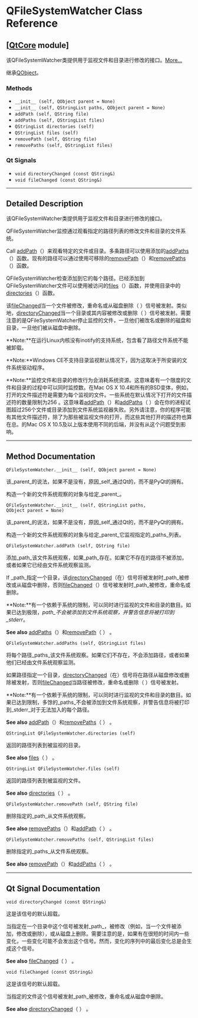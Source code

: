 # QFileSystemWatcher Class Reference

## [[QtCore](index.htm) module]

该QFileSystemWatcher类提供用于监视文件和目录进行修改的接口。[More...](#details)

继承[QObject](qobject.html)。

### Methods

*   `__init__ (self, QObject parent = None)`
*   `__init__ (self, QStringList paths, QObject parent = None)`
*   `addPath (self, QString file)`
*   `addPaths (self, QStringList files)`
*   `QStringList directories (self)`
*   `QStringList files (self)`
*   `removePath (self, QString file)`
*   `removePaths (self, QStringList files)`

### Qt Signals

*   `void directoryChanged (const QString&)`
*   `void fileChanged (const QString&)`

* * *

## Detailed Description

该QFileSystemWatcher类提供用于监视文件和目录进行修改的接口。

QFileSystemWatcher监控通过观看指定的路径列表的修改文件和目录的文件系统。

Call [addPath](qfilesystemwatcher.html#addPath)（）来观看特定的文件或目录。多条路径可以使用添加的[addPaths](qfilesystemwatcher.html#addPaths)（）函数。现有的路径可以通过使用可移除的[removePath](qfilesystemwatcher.html#removePath)（）和[removePaths](qfilesystemwatcher.html#removePaths)（）函数。

QFileSystemWatcher检查添加到它的每个路径。已经添加到QFileSystemWatcher文件可以使用被访问的[files](qfilesystemwatcher.html#files)（）函数，并使用目录中的[directories](qfilesystemwatcher.html#directories)（）函数。

该[fileChanged](qfilesystemwatcher.html#fileChanged)当一个文件被修改，重命名或从磁盘删除（ ）信号被发射。类似地，[directoryChanged](qfilesystemwatcher.html#directoryChanged)当一个目录或其内容被修改或删除（ ）信号被发射。需要注意的是QFileSystemWatcher停止监控的文件，一旦他们被改名或删除的磁盘和目录，一旦他们被从磁盘中删除。

**Note:**在运行Linux内核没有inotify的支持系统，包含看了路径文件系统不能被卸载。

**Note:**Windows CE不支持目录监视默认情况下，因为这取决于所安装的文件系统驱动程序。

**Note:**监控文件和目录的修改行为会消耗系统资源。这意味着有一个限度的文件和目录的过程中可以同时监控数。在Mac OS X 10.4和所有的BSD变体，例如，打开的文件描述符是需要为每个监视的文件。一些系统在默认情况下打开的文件描述符的数量限制为256 。这意味着[addPath](qfilesystemwatcher.html#addPath)（）和[addPaths](qfilesystemwatcher.html#addPaths)（ ）会在你的进程试图超过256个文件或目录添加到文件系统监视器失败。另外请注意，你的程序可能有其他文件描述符，除了为那些被监视文件的打开，而这些其他打开的描述符也算在总。的Mac OS X 10.5及以上版本使用不同的后端，并没有从这个问题受到影响。

* * *

## Method Documentation

```
QFileSystemWatcher.__init__ (self, QObject parent = None)
```

该_parent_的说法，如果不是没有，原因_self_通过Qt的，而不是PyQt的拥有。

构造一个新的文件系统观察的对象与给定_parent_。

```
QFileSystemWatcher.__init__ (self, QStringList paths, QObject parent = None)
```

该_parent_的说法，如果不是没有，原因_self_通过Qt的，而不是PyQt的拥有。

构造一个新的文件系统观察的对象与给定_parent_它监视指定的_paths_列表。

```
QFileSystemWatcher.addPath (self, QString file)
```

添加_path_该文件系统观察，如果_path_存在。如果它不存在的路径不被添加，或者如果它已经由文件系统观察监测。

If _path_指定一个目录，该[directoryChanged](qfilesystemwatcher.html#directoryChanged)（在）信号将被发射时_path_被修改或从磁盘中删除，否则[fileChanged](qfilesystemwatcher.html#fileChanged)（）信号被发射时_path_被修改，重命名或删除。

**Note:**有一个依赖于系统的限制，可以同时进行监视的文件和目录的数目。如果已达到极限，_path_不会被添加到文件系统观察，并警告信息将被打印到_stderr_。

**See also** [addPaths](qfilesystemwatcher.html#addPaths)（）和[removePath](qfilesystemwatcher.html#removePath)（ ） 。

```
QFileSystemWatcher.addPaths (self, QStringList files)
```

将每个路径_paths_该文件系统观察。如果它们不存在，不会添加路径，或者如果他们已经由文件系统观察监测。

如果路径指定一个目录，[directoryChanged](qfilesystemwatcher.html#directoryChanged)（在）信号将在路径从磁盘修改或删除被发射，否则[fileChanged](qfilesystemwatcher.html#fileChanged)当路径被修改，重命名或删除（ ）信号被发射。

**Note:**有一个依赖于系统的限制，可以同时进行监视的文件和目录的数目。如果已达到限制，多馀的_paths_不会被添加到文件系统观察，并警告信息将被打印到_stderr_对于无法加入的每个路径。

**See also** [addPath](qfilesystemwatcher.html#addPath)（）和[removePaths](qfilesystemwatcher.html#removePaths)（ ） 。

```
QStringList QFileSystemWatcher.directories (self)
```

返回的路径列表到被监视的目录。

**See also** [files](qfilesystemwatcher.html#files)（ ） 。

```
QStringList QFileSystemWatcher.files (self)
```

返回的路径列表到被监视的文件。

**See also** [directories](qfilesystemwatcher.html#directories)（ ） 。

```
QFileSystemWatcher.removePath (self, QString file)
```

删除指定的_path_从文件系统观察。

**See also** [removePaths](qfilesystemwatcher.html#removePaths)（）和[addPath](qfilesystemwatcher.html#addPath)（ ） 。

```
QFileSystemWatcher.removePaths (self, QStringList files)
```

删除指定的_paths_从文件系统观察。

**See also** [removePath](qfilesystemwatcher.html#removePath)（）和[addPaths](qfilesystemwatcher.html#addPaths)（ ） 。

* * *

## Qt Signal Documentation

```
void directoryChanged (const QString&)
```

这是该信号的默认超载。

当指定在一个目录中这个信号被发射_path_，被修改（例如，当一个文件被添加，修改或删除），或从磁盘上删除。需要注意的是，如果有在很短的时间内一些变化，一些变化可能不会发出这个信号。然而，变化的序列中的最后变化总是会生成这个信号。

**See also** [fileChanged](qfilesystemwatcher.html#fileChanged)（ ） 。

```
void fileChanged (const QString&)
```

这是该信号的默认超载。

当指定的文件这个信号被发射_path_被修改，重命名或从磁盘中删除。

**See also** [directoryChanged](qfilesystemwatcher.html#directoryChanged)（ ） 。